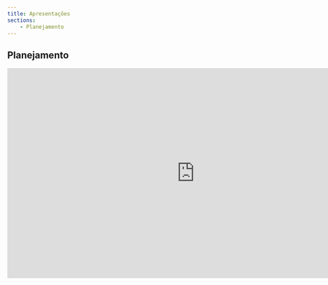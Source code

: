 ```yaml
---
title: Apresentações
sections:
    - Planejamento
---
```


## Planejamento

<div class="embed-responsive embed-responsive-16by9">
   <iframe width="853" height="480" src="https://www.youtube.com/embed/9ybRYMbVXVc" frameborder="0" allow="accelerometer; autoplay; clipboard-write; encrypted-media; gyroscope; picture-in-picture" allowfullscreen></iframe>
</div>
